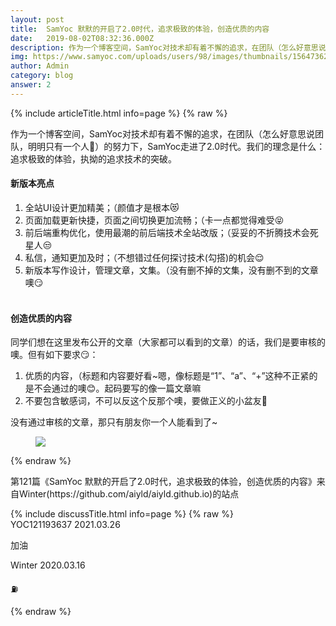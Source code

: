 ```yaml
---
layout: post
title:  SamYoc 默默的开启了2.0时代，追求极致的体验，创造优质的内容
date:   2019-08-02T08:32:36.000Z
description: 作为一个博客空间，SamYoc对技术却有着不懈的追求，在团队（怎么好意思说团队，明明只有一个人🤣）的努力下，SamYoc走进了2.0时代。我们的理念是什么：追...
img: https://www.samyoc.com/uploads/users/98/images/thumbnails/1564736200589.png
author: Admin
category: blog
answer: 2
---
```

<div class="article-root">
  <div class="article">
    {% include articleTitle.html info=page %}
    {% raw %}
    <div class="article-content"><p>作为一个博客空间，SamYoc对技术却有着不懈的追求，在团队（怎么好意思说团队，明明只有一个人🤣）的努力下，SamYoc走进了2.0时代。我们的理念是什么：追求极致的体验，执拗的追求技术的突破。</p><h4>新版本亮点</h4><ol><li>全站UI设计更加精美；（颜值才是根本😻</li><li>页面加载更新快捷，页面之间切换更加流畅；（卡一点都觉得难受😝</li><li>前后端重构优化，使用最潮的前后端技术全站改版；（妥妥的不折腾技术会死星人😒</li><li>私信，通知更加及时；（不想错过任何探讨技术(勾搭)的机会😌</li><li>新版本写作设计，管理文章，文集。（没有删不掉的文集，没有删不到的文章噢😏</li></ol><h4><br>创造优质的内容</h4><p>同学们想在这里发布公开的文章（大家都可以看到的文章）的话，我们是要审核的噢。但有如下要求😏：</p><ol><li>优质的内容，（标题和内容要好看~嗯，像标题是“1”、“a”、“+”这种不正紧的是不会通过的噢😊。起码要写的像一篇文章嘛</li><li>不要包含敏感词，不可以反这个反那个噢，要做正义的小盆友🙆</li></ol><p>没有通过审核的文章，那只有朋友你一个人能看到了~</p><figure class="image"><img src="https://www.samyoc.com/uploads/users/98/images/1564736938573.png"></figure></div>
    {% endraw %}
  </div>
  <p class="winter_mark">第121篇《SamYoc 默默的开启了2.0时代，追求极致的体验，创造优质的内容》来自Winter(https://github.com/aiyld/aiyld.github.io)的站点</p>
  <div class="discuss-wrapper">
    {% include discussTitle.html info=page %}
    {% raw %}
    <div class="discuss-item">
        <div class="discuss-parent">
          <div class="discuss-meta">
            <span class="discuss-user">YOC121193637</span>
            <span class="discuss-time">2021.03.26</span>
          </div>
          <div class="discuss-comment"><p>加油</p></div>
        </div></div><div class="discuss-item">
        <div class="discuss-parent">
          <div class="discuss-meta">
            <span class="discuss-user">Winter</span>
            <span class="discuss-time">2020.03.16</span>
          </div>
          <div class="discuss-comment"><p>⛽️</p></div>
        </div></div>
    {% endraw %}
  </div>
<div>
